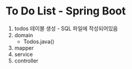 # To Do List - Spring Boot
1. todos 테이블 생성 - SQL 파일에 작성되어있음
2. domain
    - Todos.java()
3. mapper
4. service
5. controller